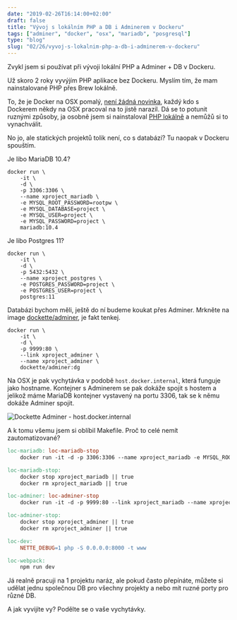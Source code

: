 ```yaml
---
date: "2019-02-26T16:14:00+02:00"
draft: false
title: "Vývoj s lokálním PHP a DB i Adminerem v Dockeru"
tags: ["adminer", "docker", "osx", "mariadb", "posgresql"]
type: "blog"
slug: "02/26/vyvoj-s-lokalnim-php-a-db-i-adminerem-v-dockeru"
---
```


Zvykl jsem si používat při vývoji lokální PHP a Adminer + DB v Dockeru.

<!--more-->

Už skoro 2 roky vyvýjím PHP aplikace bez Dockeru. Myslím tím, že mam nainstalované PHP přes Brew lokálně.

To, že je Docker na OSX pomalý, [není žádná novinka](https://github.com/docker/for-mac/issues?utf8=%E2%9C%93&q=osx+slow), každý kdo s Dockerem někdy na OSX pracoval na to jistě narazil.
Dá se to potunit ruznými způsoby, ja osobně jsem si nainstaloval [PHP lokálně](/blog/2019/01/22/brew-install-upgrade-a-cleanup/) a nemůžů si to vynachválit.

No jo, ale statických projektů tolik není, co s databází? Tu naopak v Dockeru spouštím.

Je libo MariaDB 10.4?

```
docker run \
	-it \
	-d \
	-p 3306:3306 \
	--name xproject_mariadb \
	-e MYSQL_ROOT_PASSWORD=rootpw \
	-e MYSQL_DATABASE=project \
	-e MYSQL_USER=project \
	-e MYSQL_PASSWORD=project \
	mariadb:10.4
```

Je libo Postgres 11?

```
docker run \
	-it \
	-d \
	-p 5432:5432 \
	--name xproject_postgres \
	-e POSTGRES_PASSWORD=project \
	-e POSTGRES_USER=project \
	postgres:11
```

Databázi bychom měli, ještě do ní budeme koukat přes Adminer. Mrkněte na image [dockette/adminer](https://github.com/dockette/adminer/), je fakt tenkej.

```
docker run \
	-it \
	-d \
	-p 9999:80 \
	--link xproject_adminer \
	--name xproject_adminer \
	dockette/adminer:dg
```

Na OSX je pak vychytávka v podobě `host.docker.internal`, která funguje jako hostname.
Kontejner s Adminerem se pak dokáže spojit s hostem a jelikož máme MariaDB kontejner vystavený na portu 3306, tak se k němu dokáže Adminer spojit.

![][1]

A k tomu všemu jsem si oblíbil Makefile. Proč to celé nemít zautomatizované?

```Makefile
loc-mariadb: loc-mariadb-stop
	docker run -it -d -p 3306:3306 --name xproject_mariadb -e MYSQL_ROOT_PASSWORD=rootpw -e MYSQL_DATABASE=project -e MYSQL_USER=project -e MYSQL_PASSWORD=project mariadb:10.4

loc-mariadb-stop:
	docker stop xproject_mariadb || true
	docker rm xproject_mariadb || true

loc-adminer: loc-adminer-stop
	docker run -it -d -p 9999:80 --link xproject_mariadb --name xproject_adminer dockette/adminer:dg

loc-adminer-stop:
	docker stop xproject_adminer || true
	docker rm xproject_adminer || true

loc-dev:
	NETTE_DEBUG=1 php -S 0.0.0.0:8000 -t www

loc-webpack:
	npm run dev
```

Já realně pracuji na 1 projektu naráz, ale pokud často přepínáte, můžete si udělat jednu společnou DB pro všechny projekty a nebo mít ruzné porty pro různé DB.

A jak vyvijíte vy? Podělte se o vaše vychytávky.

[1]: /misc/blog/2019/02/dockette-adminer.png (Dockette Adminer - host.docker.internal)
